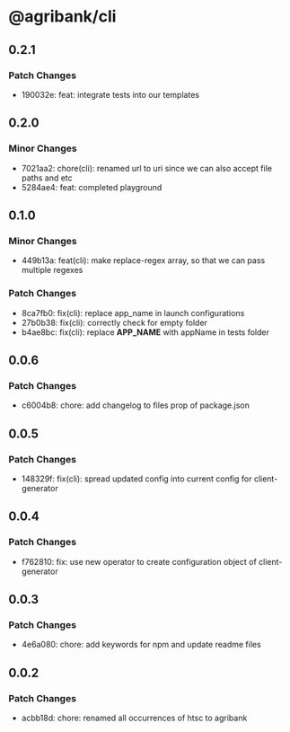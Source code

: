 # @agribank/cli

## 0.2.1

### Patch Changes

- 190032e: feat: integrate tests into our templates

## 0.2.0

### Minor Changes

- 7021aa2: chore(cli): renamed url to uri since we can also accept file paths and etc
- 5284ae4: feat: completed playground

## 0.1.0

### Minor Changes

- 449b13a: feat(cli): make replace-regex array, so that we can pass multiple regexes

### Patch Changes

- 8ca7fb0: fix(cli): replace app_name in launch configurations
- 27b0b38: fix(cli): correctly check for empty folder
- b4ae8bc: fix(cli): replace **APP_NAME** with appName in tests folder

## 0.0.6

### Patch Changes

- c6004b8: chore: add changelog to files prop of package.json

## 0.0.5

### Patch Changes

- 148329f: fix(cli): spread updated config into current config for client-generator

## 0.0.4

### Patch Changes

- f762810: fix: use new operator to create configuration object of client-generator

## 0.0.3

### Patch Changes

- 4e6a080: chore: add keywords for npm and update readme files

## 0.0.2

### Patch Changes

- acbb18d: chore: renamed all occurrences of htsc to agribank
